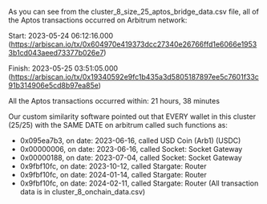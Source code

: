 As you can see from the cluster_8_size_25_aptos_bridge_data.csv file, all of the Aptos transactions occurred on Arbitrum network:

Start: 2023-05-24 06:12:16.000 (https://arbiscan.io/tx/0x604970e419373dcc27340e26766ffd1e6066e19533b1cd043aeed73377b026e7)

Finish: 2023-05-25 03:51:05.000 (https://arbiscan.io/tx/0x19340592e9fc1b435a3d5805187897ee5c7601f33c91b314906e5cd8b97ea85e)

All the Aptos transactions occurred within: 21 hours, 38 minutes

Our custom similarity software pointed out that EVERY wallet in this cluster (25/25) with the SAME DATE on arbitrum called such functions as:

- 0x095ea7b3, on date: 2023-06-16, called USD Coin (Arb1) (USDC)
- 0x00000006, on date: 2023-06-16, called Socket: Socket Gateway
- 0x00000188, on date: 2023-07-04, called Socket: Socket Gateway
- 0x9fbf10fc, on date: 2023-10-12, called Stargate: Router
- 0x9fbf10fc, on date: 2024-01-14, called Stargate: Router
- 0x9fbf10fc, on date: 2024-02-11, called Stargate: Router
(All transaction data is in cluster_8_onchain_data.csv)
